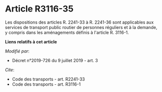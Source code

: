 # Article R3116-35

Les dispositions des articles R. 2241-33 à R. 2241-36 sont applicables aux services de transport public routier de personnes
réguliers et à la demande, y compris dans les aménagements définis à l'article R. 3116-1.

**Liens relatifs à cet article**

_Modifié par_:

  - Décret n°2019-726 du 9 juillet 2019 - art. 3

_Cite_:

  - Code des transports - art. R2241-33
  - Code des transports - art. R3116-1
